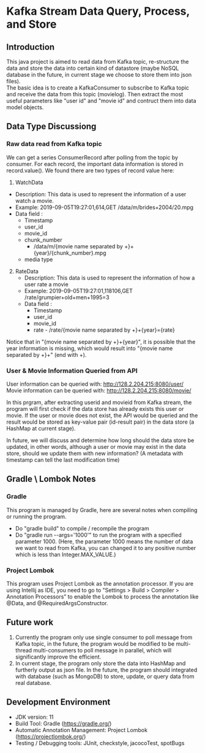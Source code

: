 # Kafka Stream Data Query, Process, and Store
## Introduction
This java project is aimed to read data from Kafka topic, re-structure the data and store the data into certain kind of datastore (maybe NoSQL database in the future, in current stage we choose to store them into json files). <br>
The basic idea is to create a KafkaConsumer to subscribe to Kafka topic and receive the data from this topic (movielog). Then extract the most useful parameters like "user id" and "movie id" and contruct them into data model objects. 

## Data Type Discussiong
### Raw data read from Kafka topic
We can get a series ConsumerRecord after polling from the topic by consumer. For each record, the important data information is stored in record.value(). We found there are two types of record value here:
1. WatchData
  - Description: This data is used to represent the information of a user watch a movie.
  - Example: 2019-09-05T19:27:01,614,GET /data/m/brides+2004/20.mpg
  - Data field :
    - Timestamp
    - user_id
    - movie_id
    - chunk_number
      - /data/m/{movie name separated by +}+{year}/{chunk_number}.mpg
    - media type
2. RateData
   - Description: This data is used to represent the information of how a user rate a movie
   - Example: 2019-09-05T19:27:01,118106,GET /rate/grumpier+old+men+1995=3
   - Data field :
      - Timestamp
      - user_id
      - movie_id
      - rate
            - /rate/{movie name separated by +}+{year}={rate}
    
Notice that in "{movie name separated by +}+{year}", it is possible that the year information is missing, which would result into "{movie name separated by +}+" (end with +). 
### User & Movie Information Queried from API
User information can be queried with:
http://128.2.204.215:8080/user/<userid>
Movie information can be queried with:
http://128.2.204.215:8080/movie/<movieid>

In this prgram, after extracting userid and movieid from Kafka stream, the program will first check if the data store has already exists this user or movie. If the user or movie does not exist, the API would be queried and the result would be stored as key-value pair (id-result pair) in the data store (a HashMap at current stage). 

In future, we will discuss and determine how long should the data store be updated, in other words, although a user or movie may exist in the data store, should we update them with new information? (A metadata with timestamp can tell the last modification time)

## Gradle \ Lombok Notes 
### Gradle
This program is managed by Gradle, here are several notes when compiling or running the program.
* Do "gradle build" to compile / recompile the program
* Do "gradle run --args='1000'" to run the program with a specified parameter 1000. (Here, the parameter 1000 means the number of data we want to read from Kafka, you can changed it to any positive number which is less than Integer.MAX_VALUE.)

### Project Lombok
This program uses Project Lombok as the annotation processor. If you are using Intellij as IDE, you need to go to 
"Settings > Build > Compiler > Annotation Processors”
to enable the Lombok to process the annotation like @Data, and @RequiredArgsConstructor. 

## Future work
1. Currently the program only use single consumer to poll message from Kafka topic, in the future, the program would be modified to be multi-thread multi-consumers to poll message in parallel, which will significantly improve the efficient.
2. In current stage, the program only store the data into HashMap and furtherly output as json file. In the future, the program should integrated with database (such as MongoDB) to store, update, or query data from real database.

## Development Environment
* JDK version: 11
* Build Tool: Gradle (https://gradle.org/)
* Automatic Annotation Management: Project Lombok (https://projectlombok.org/)
* Testing / Debugging tools: JUnit, checkstyle, jacocoTest, spotBugs